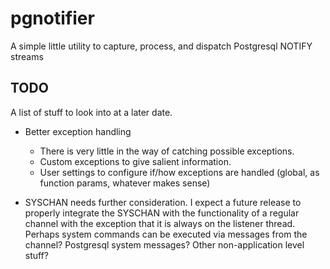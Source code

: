# pgnotifier
A simple little utility to capture, process, and dispatch Postgresql NOTIFY streams
<br>
## TODO
A list of stuff to look into at a later date.

* Better exception handling
  * There is very little in the way of catching possible exceptions.
  * Custom exceptions to give salient information.
  * User settings to configure if/how exceptions are handled (global,
  as function params, whatever makes sense)

* SYSCHAN needs further consideration. I expect a future release to
properly integrate the SYSCHAN with the functionality of a regular
channel with the exception that it is always on the listener thread.
Perhaps system commands can be executed via messages from the channel?
Postgresql system messages? Other non-application level stuff?
